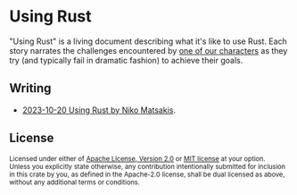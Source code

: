 # Using Rust

"Using Rust" is a living document describing what it's like to use Rust. Each
story narrates the challenges encountered by [one of our characters][cc] as they
try (and typically fail in dramatic fashion) to achieve their goals.

[cc]: ./src/characters/characters.md

## Writing

- [2023-10-20 Using Rust by Niko Matsakis](https://smallcultfollowing.com/babysteps/blog/2023/10/20/using-rust/).

## License

<sup>
Licensed under either of <a href="LICENSE-APACHE">Apache License, Version
2.0</a> or <a href="LICENSE-MIT">MIT license</a> at your option.
</sup>

<br/>

<sub>
Unless you explicitly state otherwise, any contribution intentionally submitted
for inclusion in this crate by you, as defined in the Apache-2.0 license, shall
be dual licensed as above, without any additional terms or conditions.
</sub>
